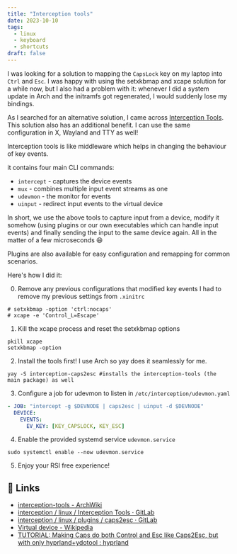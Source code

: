```yaml
---
title: "Interception tools"
date: 2023-10-10
tags:
  - linux
  - keyboard
  - shortcuts
draft: false
---
```

I was looking for a solution to mapping the `CapsLock` key on my laptop into `Ctrl` and `Esc`. I was happy with using the setxkbmap and xcape solution for a while now, but I also had a problem with it: whenever I did a system update in Arch and the initramfs got regenerated, I would suddenly lose my bindings.

As I searched for an alternative solution, I came across [Interception Tools](https://gitlab.com/interception/linux/tools). This solution also has an additional benefit. I can use the same configuration in X, Wayland and TTY as well!

Interception tools is like middleware which helps in changing the behaviour of key events.

it contains four main CLI commands:
* `intercept` - captures the device events
* `mux` - combines multiple input event streams as one
* `udevmon` - the monitor for events
* `uinput` - redirect input events to the virtual device 

In short, we use the above tools to capture input from a device, modify it somehow (using plugins or our own executables which can handle input events) and finally sending the input to the same device again. All in the matter of a few microseconds 😄

Plugins are also available for easy configuration and remapping for common scenarios.

Here's how I did it:

0. Remove any previous configurations that modified key events I had to remove my previous settings from `.xinitrc`
```shell
# setxkbmap -option 'ctrl:nocaps'
# xcape -e 'Control_L=Escape'
```

1.  Kill the xcape process and reset the setxkbmap options
```shell
pkill xcape
setxkbmap -option
```
2. Install the tools first! I use Arch so yay does it seamlessly for me.
```shell
yay -S interception-caps2esc #installs the interception-tools (the main package) as well
```

3. Configure a job for udevmon to listen in `/etc/interception/udevmon.yaml`
```yaml
- JOB: "intercept -g $DEVNODE | caps2esc | uinput -d $DEVNODE"
  DEVICE:
    EVENTS:
      EV_KEY: [KEY_CAPSLOCK, KEY_ESC]
```

4. Enable the provided systemd service `udevmon.service`
```shell
sudo systemctl enable --now udevmon.service
```

5. Enjoy your RSI free experience!
## 🔗 Links
- [interception-tools - ArchWiki](https://wiki.archlinux.org/title/Interception-tools)
- [interception / linux / Interception Tools · GitLab](https://gitlab.com/interception/linux/tools)
- [interception / linux / plugins / caps2esc · GitLab](https://gitlab.com/interception/linux/plugins/caps2esc)
- [Virtual device - Wikipedia](https://en.wikipedia.org/wiki/Virtual_device)
- [TUTORIAL: Making Caps do both Control and Esc like Caps2Esc, but with only hyprland+ydotool : hyprland](https://old.reddit.com/r/hyprland/comments/11v6iif/tutorial_making_caps_do_both_control_and_esc_like/)

